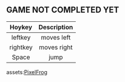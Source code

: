 ## GAME NOT COMPLETED YET

| Hoykey | Description |
| :--: | :--: |
| leftkey | moves left |
| rightkey | moves right |
| Space | jump |

assets:[PixelFrog](https://pixelfrog-assets.itch.io/treasure-hunters/download/eyJleHBpcmVzIjoxNjgwMTAyNDEzLCJpZCI6NTM3NTk5fQ%3d%3d.vLUevHNA6C4cWhPByw%2bGxOQHl%2bA%3d)